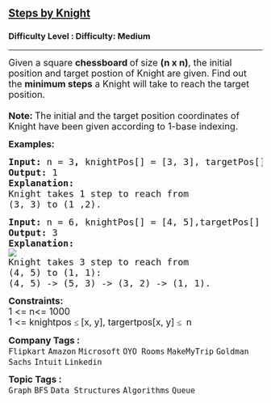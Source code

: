 <h2><a href="https://www.geeksforgeeks.org/problems/steps-by-knight5927/1">Steps by Knight</a></h2><h3>Difficulty Level : Difficulty: Medium</h3><hr><div class="problems_problem_content__Xm_eO"><p><span style="font-size: 18px;">Given a square <strong>chessboard </strong>of<strong> </strong>size <strong>(n x n)</strong>, the initial position and target postion of Knight are given. Find out the <strong>minimum steps</strong> a Knight will take to reach the target position.<br><br></span><span style="font-size: 18px;"><strong>Note: </strong>The initial and the target position coordinates of Knight have been given according to 1-base indexing.<br></span></p>
<p><span style="font-size: 18px;"><strong>Examples:</strong></span></p>
<pre><span style="font-size: 18px;"><strong>Input: </strong>n = 3<strong>, </strong>knightPos[] = [3, 3], targetPos[]= [1, 2]<strong><br>Output:</strong> 1<strong><br>Explanation:<br></strong>Knight takes 1 step to reach from&nbsp;<br>(3, 3) to (1 ,2).</span></pre>
<pre><span style="font-size: 18px;"><strong>Input: </strong>n = 6, knightPos[] = [4, 5],targetPos[] = [1, 1]</span>
<span style="font-size: 18px;"><strong>Output: </strong>3</span>
<span style="font-size: 18px;"><strong>Explanation:</strong></span>
<img src="https://media.geeksforgeeks.org/wp-content/uploads/KnightChess.jpg">
<span style="font-size: 18px;">Knight takes 3 step to reach from 
(4, 5) to (1, 1):
(4, 5) -&gt; (5, 3) -&gt; (3, 2) -&gt; (1, 1).</span></pre>
<p><span style="font-size: 18px;"><strong>Constraints:</strong><br>1 &lt;= n&lt;= 1000<br>1 &lt;= knightpos </span><span style="background-color: #ffffff; color: #1e2229; font-family: Nunito; font-size: 17px;">≤ </span><span style="font-size: 18px;">[x, y], </span><span style="font-size: 18px;">targertpos[x, y] </span><span style="background-color: #ffffff; color: #1e2229; font-family: Nunito; font-size: 17px;">≤&nbsp;</span><span style="font-size: 18px;"> n&nbsp;</span></p></div><p><span style=font-size:18px><strong>Company Tags : </strong><br><code>Flipkart</code>&nbsp;<code>Amazon</code>&nbsp;<code>Microsoft</code>&nbsp;<code>OYO Rooms</code>&nbsp;<code>MakeMyTrip</code>&nbsp;<code>Goldman Sachs</code>&nbsp;<code>Intuit</code>&nbsp;<code>Linkedin</code>&nbsp;<br><p><span style=font-size:18px><strong>Topic Tags : </strong><br><code>Graph</code>&nbsp;<code>BFS</code>&nbsp;<code>Data Structures</code>&nbsp;<code>Algorithms</code>&nbsp;<code>Queue</code>&nbsp;